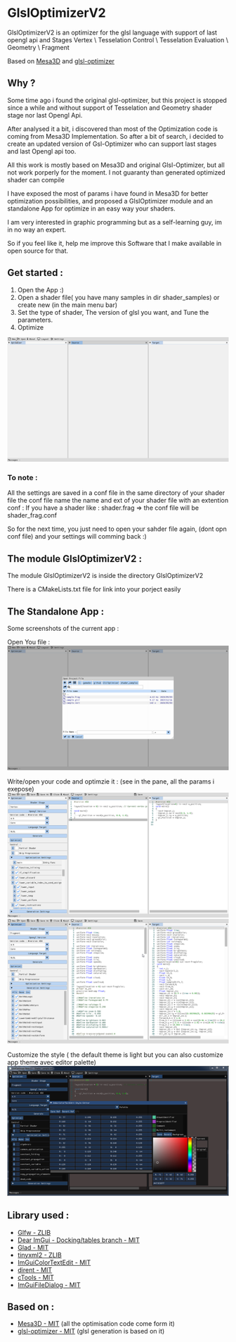 # GlslOptimizerV2

GlslOptimizerV2 is an optimizer for the glsl language with support of last opengl api and Stages 
Vertex \ Tesselation Control \ Tesselation Evaluation \ Geometry \ Fragment

Based on [Mesa3D](https://www.mesa3d.org/) and [glsl-optimizer](https://github.com/aras-p/glsl-optimizer)

## Why ?

Some time ago i found the original glsl-optimizer, but this project is stopped since a while and without support of Tesselation and Geometry shader stage nor last Opengl Api.

After analysed it a bit, i discovered than most of the Optimization code is coming from Mesa3D Implementation. 
So after a bit of search, i decided to create an updated version of Gsl-Optimizer who can support last stages and last Opengl api too.

All this work is mostly based on Mesa3D and original Glsl-Optimizer, but all not work porperly for the moment.
I not guaranty than generated optimized shader can compile

I have exposed the most of params i have found in Mesa3D for better optimization possibilities, and proposed a GlslOptimizer module and an standalone App for optimize in an easy way your shaders.

I am very interested in graphic programming but as a self-learning guy, im in no way an expert.

So if you feel like it, help me improve this Software that I make available in open source for that.

## Get started :

1) Open the App :)
2) Open a shader file( you have many samples in dir shader_samples) or create new (in the main menu bar)
3) Set the type of shader, The version of glsl you want, and Tune the parameters.
4) Optimize

![Get started](doc/GetStarted.gif)
 
 ### To note : 
 
 All the settings are saved in a conf file in the same directory of your shader file
 the conf file name the name and ext of your shader file with an extention conf :
 If you have a shader like : shader.frag => the conf file will be shader_frag.conf
 
 So for the next time, you just need to open your sahder file again, (dont opn conf file) and your settings will comming back :)
 
## The module GlslOptimizerV2 : 

The module GlslOptimizerV2 is inside the directory GlslOptimizerV2

There is a CMakeLists.txt file for link into your porject easily

## The Standalone App :

Some screenshots of the current app :

Open You file :
![Open a  File](doc/OpenFile.png)

Write/open your code and optimzie it : (see in the pane, all the params i exepose)
![Write your code](doc/WriteYourCode.png)
![Optimize a shader](doc/OptimizeShader.png)

Customize the style ( the default theme is light but you can also customize app theme avec editor palette)
![Customize app Style](doc/CustomizeStyle.png)

## Library used :

* [Glfw - ZLIB](http://www.glfw.org/)
* [Dear ImGui - Docking/tables branch - MIT](https://github.com/ocornut/imgui)
* [Glad - MIT](https://github.com/Dav1dde/glad)
* [tinyxml2 - ZLIB](https://github.com/leethomason/tinyxml2)
* [ImGuiColorTextEdit - MIT](https://github.com/BalazsJako/ImGuiColorTextEdit)
* [dirent - MIT]( https://github.com/tronkko/dirent)
* [cTools - MIT](https://github.com/aiekick/cTools)
* [ImGuiFileDialog - MIT](https://github.com/aiekick/ImGuiFileDialog)

 ## Based on :
 
 * [Mesa3D - MIT](https://www.mesa3d.org) (all the optimisation code come form it)
 * [glsl-optimizer - MIT](https://github.com/aras-p/glsl-optimizer) (glsl generation is based on it)
 
